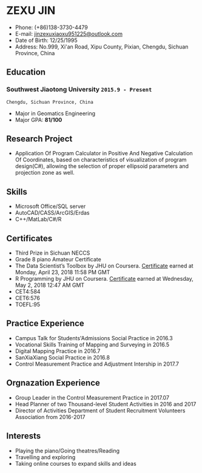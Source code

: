 # ZEXU JIN
- Phone: (+86)138-3730-4479
- E-mail: jinzexuxiaoxu951225@outlook.com
- Date of Birth: 12/25/1995
- Address: No.999, Xi'an Road, Xipu County, Pixian, Chengdu, Sichuan Province, China

## Education
### __Southwest Jiaotong University__ `2015.9 - Present`
```
Chengdu, Sichuan Province, China
```
- Major in Geomatics Engineering
- Major GPA: __81/100__

## Research Project
- Application Of Program Calculator in Positive And Negative Calculation Of Coordinates, 
  based on characteristics of visualization of program design(C#), allowing the selection of 
  proper ellipsoid parameters and projection zone as well.
  
## Skills
- Microsoft Office/SQL server
- AutoCAD/CASS/ArcGIS/Erdas 
- C++/MatLab/C#/R

## Certificates
- Third Prize in Sichuan NECCS
- Grade 8 piano Amateur Certificate
- The Data Scientist’s Toolbox by JHU on Coursera. [Certificate](https://www.coursera.org/account/accomplishments/certificate/MFGXJ5BV9SU2) earned at Monday, April 23, 2018 11:58 PM GMT
- R Programming by JHU on Coursera. [Certificate](https://www.coursera.org/account/accomplishments/certificate/XAUPCLQ4GS5P) earned at Wednesday, May 2, 2018 12:47 AM GMT
- CET4:584
- CET6:576
- TOEFL:95

## Practice Experience
- Campus Talk for Students'Admissions Social Practice in 2016.3
- Vocational Skills Training of Mapping and Surveying in 2016.5
- Digital Mapping Practice in 2016.7
- SanXiaXiang Social Practice in 2016.8
- Control Measurement Practice and Adjustment Intership in 2017.7

## Orgnazation Experience
- Group Leader in the Control Measurement Practice in 2017.07
- Head Planner of two Thousand-level Student Activities in 2016 and 2017
- Director of Activities Department of Student Recruitment Volunteers Association from 2016-2017

## Interests
- Playing the piano/Going theatres/Reading
- Travelling and exploring
- Taking online courses to expand skills and ideas
